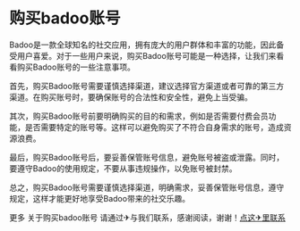 # 购买badoo账号

Badoo是一款全球知名的社交应用，拥有庞大的用户群体和丰富的功能，因此备受用户喜爱。对于一些用户来说，购买Badoo账号可能是一种选择，让我们来看看购买Badoo账号的一些注意事项。

首先，购买Badoo账号需要谨慎选择渠道，建议选择官方渠道或者可靠的第三方渠道。在购买账号时，要确保账号的合法性和安全性，避免上当受骗。

其次，购买Badoo账号前要明确购买的目的和需求，例如是否需要付费会员功能，是否需要特定的账号等。这样可以避免购买了不符合自身需求的账号，造成资源浪费。

最后，购买Badoo账号后，要妥善保管账号信息，避免账号被盗或泄露。同时，要遵守Badoo的使用规定，不要从事违规操作，以免账号被封禁。

总之，购买Badoo账号需要谨慎选择渠道，明确需求，妥善保管账号信息，遵守规定，这样才能更好地享受Badoo带来的社交乐趣。

更多 关于购买badoo账号 请通过✈与我们联系，感谢阅读，谢谢！[点这✈里联系](https://acc.k02.cc)